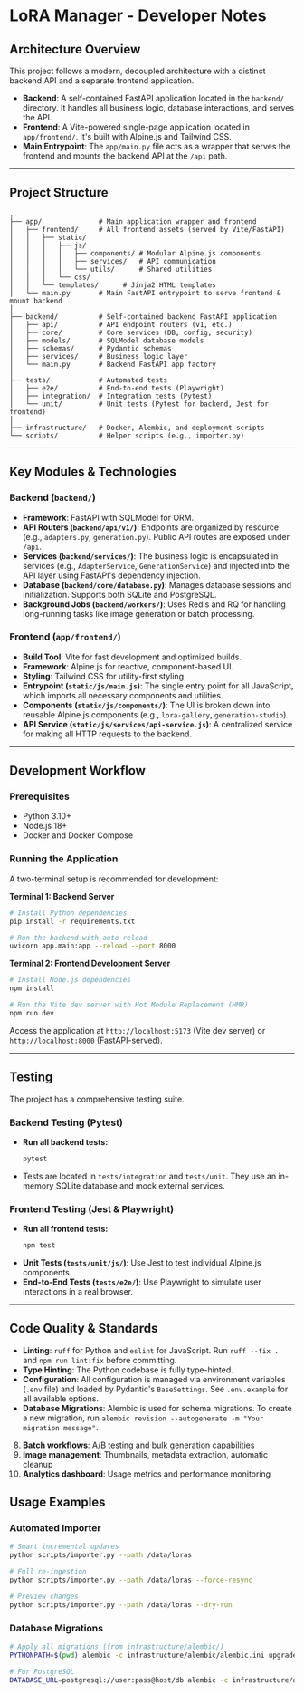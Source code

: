 # LoRA Manager - Developer Notes

## Architecture Overview

This project follows a modern, decoupled architecture with a distinct backend API and a separate frontend application.

-   **Backend**: A self-contained FastAPI application located in the `backend/` directory. It handles all business logic, database interactions, and serves the API.
-   **Frontend**: A Vite-powered single-page application located in `app/frontend/`. It's built with Alpine.js and Tailwind CSS.
-   **Main Entrypoint**: The `app/main.py` file acts as a wrapper that serves the frontend and mounts the backend API at the `/api` path.

---

## Project Structure

```
.
├── app/              # Main application wrapper and frontend
│   ├── frontend/     # All frontend assets (served by Vite/FastAPI)
│   │   ├── static/
│   │   │   ├── js/
│   │   │   │   ├── components/ # Modular Alpine.js components
│   │   │   │   ├── services/   # API communication
│   │   │   │   └── utils/      # Shared utilities
│   │   │   └── css/
│   │   └── templates/      # Jinja2 HTML templates
│   └── main.py       # Main FastAPI entrypoint to serve frontend & mount backend
│
├── backend/          # Self-contained backend FastAPI application
│   ├── api/          # API endpoint routers (v1, etc.)
│   ├── core/         # Core services (DB, config, security)
│   ├── models/       # SQLModel database models
│   ├── schemas/      # Pydantic schemas
│   ├── services/     # Business logic layer
│   └── main.py       # Backend FastAPI app factory
│
├── tests/            # Automated tests
│   ├── e2e/          # End-to-end tests (Playwright)
│   ├── integration/  # Integration tests (Pytest)
│   └── unit/         # Unit tests (Pytest for backend, Jest for frontend)
│
├── infrastructure/   # Docker, Alembic, and deployment scripts
└── scripts/          # Helper scripts (e.g., importer.py)
```

---

## Key Modules & Technologies

### Backend (`backend/`)

-   **Framework**: FastAPI with SQLModel for ORM.
-   **API Routers (`backend/api/v1/`)**: Endpoints are organized by resource (e.g., `adapters.py`, `generation.py`). Public API routes are exposed under `/api`.
-   **Services (`backend/services/`)**: The business logic is encapsulated in services (e.g., `AdapterService`, `GenerationService`) and injected into the API layer using FastAPI's dependency injection.
-   **Database (`backend/core/database.py`)**: Manages database sessions and initialization. Supports both SQLite and PostgreSQL.
-   **Background Jobs (`backend/workers/`)**: Uses Redis and RQ for handling long-running tasks like image generation or batch processing.

### Frontend (`app/frontend/`)

-   **Build Tool**: Vite for fast development and optimized builds.
-   **Framework**: Alpine.js for reactive, component-based UI.
-   **Styling**: Tailwind CSS for utility-first styling.
-   **Entrypoint (`static/js/main.js`)**: The single entry point for all JavaScript, which imports all necessary components and utilities.
-   **Components (`static/js/components/`)**: The UI is broken down into reusable Alpine.js components (e.g., `lora-gallery`, `generation-studio`).
-   **API Service (`static/js/services/api-service.js`)**: A centralized service for making all HTTP requests to the backend.

---

## Development Workflow

### Prerequisites

-   Python 3.10+
-   Node.js 18+
-   Docker and Docker Compose

### Running the Application

A two-terminal setup is recommended for development:

**Terminal 1: Backend Server**

```bash
# Install Python dependencies
pip install -r requirements.txt

# Run the backend with auto-reload
uvicorn app.main:app --reload --port 8000
```

**Terminal 2: Frontend Development Server**

```bash
# Install Node.js dependencies
npm install

# Run the Vite dev server with Hot Module Replacement (HMR)
npm run dev
```

Access the application at `http://localhost:5173` (Vite dev server) or `http://localhost:8000` (FastAPI-served).

---

## Testing

The project has a comprehensive testing suite.

### Backend Testing (Pytest)

-   **Run all backend tests:**
    ```bash
    pytest
    ```
-   Tests are located in `tests/integration` and `tests/unit`. They use an in-memory SQLite database and mock external services.

### Frontend Testing (Jest & Playwright)

-   **Run all frontend tests:**
    ```bash
    npm test
    ```
-   **Unit Tests (`tests/unit/js/`)**: Use Jest to test individual Alpine.js components.
-   **End-to-End Tests (`tests/e2e/`)**: Use Playwright to simulate user interactions in a real browser.

---

## Code Quality & Standards

-   **Linting**: `ruff` for Python and `eslint` for JavaScript. Run `ruff --fix .` and `npm run lint:fix` before committing.
-   **Type Hinting**: The Python codebase is fully type-hinted.
-   **Configuration**: All configuration is managed via environment variables (`.env` file) and loaded by Pydantic's `BaseSettings`. See `.env.example` for all available options.
-   **Database Migrations**: Alembic is used for schema migrations. To create a new migration, run `alembic revision --autogenerate -m "Your migration message"`.
8. **Batch workflows**: A/B testing and bulk generation capabilities
9. **Image management**: Thumbnails, metadata extraction, automatic cleanup
10. **Analytics dashboard**: Usage metrics and performance monitoring

## Usage Examples

### Automated Importer
```bash
# Smart incremental updates
python scripts/importer.py --path /data/loras

# Full re-ingestion
python scripts/importer.py --path /data/loras --force-resync

# Preview changes
python scripts/importer.py --path /data/loras --dry-run
```

### Database Migrations
```bash
# Apply all migrations (from infrastructure/alembic/)
PYTHONPATH=$(pwd) alembic -c infrastructure/alembic/alembic.ini upgrade head

# For PostgreSQL
DATABASE_URL=postgresql://user:pass@host/db alembic -c infrastructure/alembic/alembic.ini upgrade head
```
